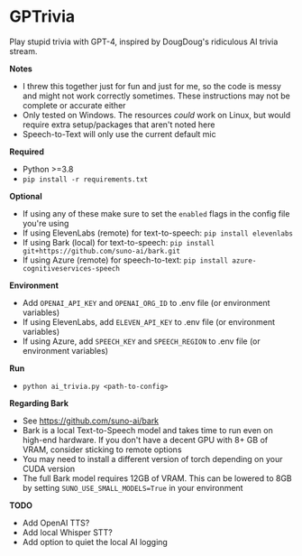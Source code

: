 # GPTrivia

Play stupid trivia with GPT-4, inspired by DougDoug's ridiculous AI trivia stream.

**Notes**
- I threw this together just for fun and just for me, so the code is messy and might not work correctly sometimes. These instructions may not be complete or accurate either
- Only tested on Windows. The resources *could* work on Linux, but would require extra setup/packages that aren't noted here
- Speech-to-Text will only use the current default mic

**Required**
- Python >=3.8
- `pip install -r requirements.txt`

**Optional**
- If using any of these make sure to set the `enabled` flags in the config file you're using
- If using ElevenLabs (remote) for text-to-speech: `pip install elevenlabs`
- If using Bark (local) for text-to-speech: `pip install git+https://github.com/suno-ai/bark.git`
- If using Azure (remote) for speech-to-text: `pip install azure-cognitiveservices-speech`

**Environment**
- Add `OPENAI_API_KEY` and `OPENAI_ORG_ID` to .env file (or environment variables)
- If using ElevenLabs, add `ELEVEN_API_KEY` to .env file (or environment variables)
- If using Azure, add `SPEECH_KEY` and `SPEECH_REGION` to .env file (or environment variables)

**Run**
- `python ai_trivia.py <path-to-config>`

**Regarding Bark**
- See https://github.com/suno-ai/bark
- Bark is a local Text-to-Speech model and takes time to run even on high-end hardware. If you don't have a decent GPU with 8+ GB of VRAM, consider sticking to remote options
- You may need to install a different version of torch depending on your CUDA version
- The full Bark model requires 12GB of VRAM. This can be lowered to 8GB by setting `SUNO_USE_SMALL_MODELS=True` in your environment

**TODO**
- Add OpenAI TTS?
- Add local Whisper STT?
- Add option to quiet the local AI logging
